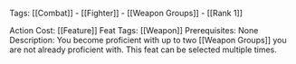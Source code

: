 Tags: [[Combat]] - [[Fighter]] - [[Weapon Groups]] - [[Rank 1]]

Action Cost: [[Feature]] 
Feat Tags: [[Weapon]]
Prerequisites: None
Description: You become proficient with up to two [[Weapon Groups]] you are not already proficient with. This feat can be selected multiple times.